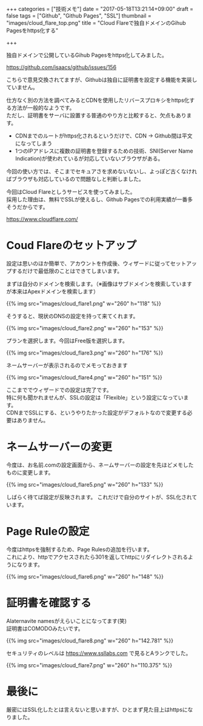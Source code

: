 +++
categories = ["技術メモ"]
date = "2017-05-18T13:21:14+09:00"
draft = false
tags = ["Github", "Github Pages", "SSL"]
thumbnail = "images/cloud_flare_top.png"
title = "Cloud Flareで独自ドメインのGihub Pagesをhttps化する"

+++

独自ドメインで公開しているGihub Pagesをhttps化してみました。  

https://github.com/isaacs/github/issues/156

こちらで意見交換されてますが、Githubは独自に証明書を設定する機能を実装していません。  

仕方なく別の方法を調べてみるとCDNを使用したリバースプロキシをhttps化する方法が一般的なようです。  
ただし、証明書をサーバに設置する普通のやり方と比較すると、欠点もあります。

- CDNまでのルートがhttps化されるというだけで、CDN -> Github間は平文になってしまう  
- 1つのIPアドレスに複数の証明書を登録するための技術、SNI(Server Name Indication)が使われているが対応していないブラウザがある。

今回の使い方では、そこまでセキュアさを求めないないし、よっぽど古くなければブラウザも対応しているので問題なしと判断しました。

今回はCloud Flareとしうサービスを使ってみました。  
採用した理由は、無料でSSLが使えるし、Github Pagesでの利用実績が一番多そうだからです。

https://www.cloudflare.com/

# Coud Flareのセットアップ

設定は思いのほか簡単で、アカウントを作成後、ウィザードに従ってセットアップするだけで最低限のことはできてしまいます。

まずは自分のドメインを検索します。（※画像はサブドメインを検索していますが本来はApexドメインを検索します）

{{% img src="images/cloud_flare1.png" w="260" h="118" %}}

そうすると、現状のDNSの設定を持って来てくれます。

{{% img src="images/cloud_flare2.png" w="260" h="153" %}}

プランを選択します。今回はFree版を選択します。

{{% img src="images/cloud_flare3.png" w="260" h="176" %}}

ネームサーバーが表示されるのでメモっておきます

{{% img src="images/cloud_flare4.png" w="260" h="151" %}}

ここまででウィザードでの設定は完了です。  
特に何も聞かれませんが、SSLの設定は「Flexible」という設定になっています。  
CDNまでSSLにする、というやりたかった設定がデフォルトなので変更する必要はありません。

# ネームサーバーの変更

今度は、お名前.comの設定画面から、ネームサーバーの設定を先ほどメモしたものに変更します。  

{{% img src="images/cloud_flare5.png" w="260" h="133" %}}

しばらく待てば設定が反映されます。
これだけで自分のサイトが、SSL化されています。

# Page Ruleの設定

今度はhttpsを強制するため、Page Rulesの追加を行います。  
これにより、httpでアクセスされたら301を返してhttpにリダイレクトされるようになります。

{{% img src="images/cloud_flare6.png" w="260" h="148" %}}

# 証明書を確認する

Alaternavite namesがえらいことになってます(笑)  
証明書はCOMODOみたいです。

{{% img src="images/cloud_flare8.png" w="260" h="142.781" %}}

セキュリティのレベルは https://www.ssllabs.com で見るとAランクでした。

{{% img src="images/cloud_flare7.png" w="260" h="110.375" %}}

# 最後に

厳密にはSSL化したとは言えないと思いますが、ひとまず見た目上はhttpsになりました。
